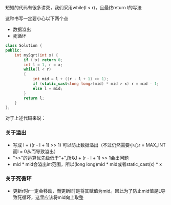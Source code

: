 短短的代码有很多讲究，我们采用while(l < r)，且最终return l的写法

这种书写一定要小心以下两个点

- 数据溢出
- 死循环

```C++
class Solution {
public:
    int mySqrt(int x) {
        if (!x) return 0;
        int l = 1, r = x;
        while(l < r)
        {
            int mid = l + ((r - l + 1) >> 1);
            if (static_cast<long long>(mid) * mid > x) r = mid - 1;
            else l = mid;
        }
        return l;
    }
};
```
对于上述代码来说：
### 关于溢出
- 写成 l + ((r - l + 1) >> 1) 可以防止数据溢出（不过仍然需要小心r = MAX_INT而l = 0从而导致溢出）
- ">>"的运算优先级低于"+",所以l + (r - l + 1) >> 1会出问题
- mid * mid会溢出int范围，所以(long long)mid * mid或者static_cast<long long>(x) * x

### 关于死循环
- 更新r时r一定会移动，而更新l时是将其赋值为mid。因此为了防止mid值是L导致死循环，这里应该将mid向上取整